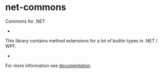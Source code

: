 # net-commons
Commons for .NET

-

This library contains method extensions for a lot of builtin types in .NET / WPF.

-

For more information see <a href="https://github.com/KleinerHacker/net-commons/releases/download/0.5.3/doc.chm">documentation</a>
